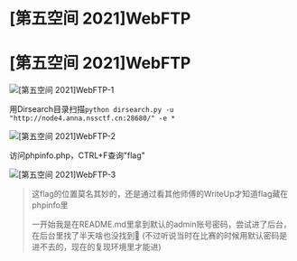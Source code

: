 # [第五空间 2021]WebFTP


# [第五空间 2021]WebFTP

![[第五空间 2021]WebFTP-1](https://pic.imgdb.cn/item/6537c737c458853aef45142a.jpg)

用Dirsearch目录扫描`python dirsearch.py -u "http://node4.anna.nssctf.cn:28680/" -e *`

![[第五空间 2021]WebFTP-2](https://pic.imgdb.cn/item/6537c67cc458853aef4026aa.jpg)

访问phpinfo.php，CTRL+F查询"flag"

![[第五空间 2021]WebFTP-3](https://pic.imgdb.cn/item/6537c849c458853aef4aebe6.jpg)

> 这flag的位置莫名其妙的，还是通过看其他师傅的WriteUp才知道flag藏在phpinfo里
>
> 一开始我是在README.md里拿到默认的admin账号密码，尝试进了后台，在后台里找了半天啥也没找到🤨 (不过听说当时在比赛的时候用默认密码是进不去的，现在的复现环境里才能进)
